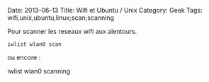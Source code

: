 Date: 2013-06-13
Title: Wifi et Ubuntu / Unix
Category: Geek
Tags: wifi,unix,ubuntu,linux;scan;scanning



Pour scanner les reseaux wifi aux alentours.


	iwlist wlan0 scan


ou encore :


   iwlist wlan0 scanning


